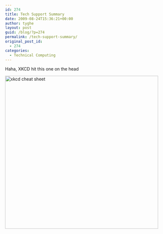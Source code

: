 ```yaml
---
id: 274
title: Tech Support Summary
date: 2009-08-24T15:36:21+00:00
author: tyghe
layout: post
guid: /blog/?p=274
permalink: /tech-support-summary/
original_post_id:
  - 274
categories:
  - Technical Computing
---
```

Haha, XKCD hit this one on the head
  
<img alt="xkcd cheat sheet" src='http://imgs.xkcd.com/comics/tech_support_cheat_sheet.png' width='500' />

